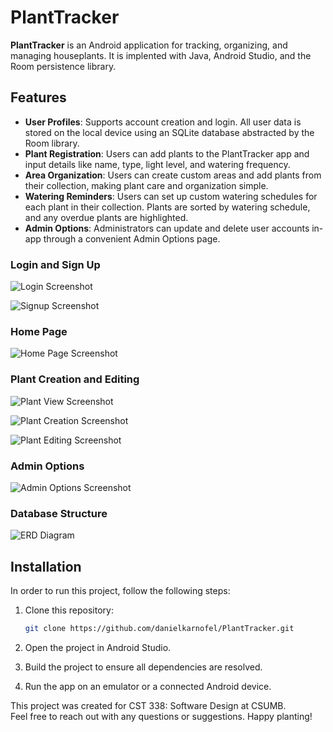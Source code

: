 # PlantTracker

**PlantTracker** is an Android application for tracking, organizing, and managing houseplants. It is implented with Java, Android Studio, and the Room persistence library. 

## Features

- **User Profiles**: Supports account creation and login. All user data is stored on the local device using an SQLite database abstracted by the Room library.
- **Plant Registration**: Users can add plants to the PlantTracker app and input details like name, type, light level, and watering frequency.
- **Area Organization**: Users can create custom areas and add plants from their collection,  making plant care and organization simple.
- **Watering Reminders**: Users can set up custom watering schedules for each plant in their collection. Plants are sorted by watering schedule, and any overdue plants are highlighted.
- **Admin Options**: Administrators can update and delete user accounts in-app through a convenient Admin Options page.

### Login and Sign Up

![Login Screenshot](screenshots/login.png)

![Signup Screenshot](screenshots/signup.png)

### Home Page

![Home Page Screenshot](screenshots/home.png)

### Plant Creation and Editing

![Plant View Screenshot](screenshots/all_plants.png)

![Plant Creation Screenshot](screenshots/new_plant.png)

![Plant Editing Screenshot](screenshots/view_plant.png)

### Admin Options

![Admin Options Screenshot](screenshots/admin.png)

### Database Structure

![ERD Diagram](screenshots/PlantTrackerERD.png)

## Installation

In order to run this project, follow the following steps:

1. Clone this repository:
   ```bash
   git clone https://github.com/danielkarnofel/PlantTracker.git
   ```

2. Open the project in Android Studio.

3. Build the project to ensure all dependencies are resolved.

4. Run the app on an emulator or a connected Android device.

This project was created for CST 338: Software Design at CSUMB. \
Feel free to reach out with any questions or suggestions. Happy planting!
